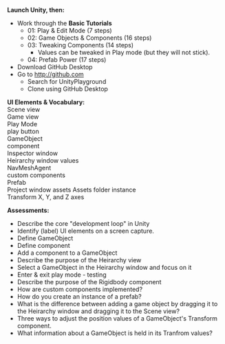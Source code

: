 **Launch Unity, then:**
* Work through the **Basic Tutorials**
  - 01: Play & Edit Mode (7 steps)
  - 02: Game Objects & Components (16 steps)
  - 03: Tweaking Components (14 steps)
    - Values can be tweaked in Play mode (but they will not stick).
  - 04: Prefab Power (17 steps)
* Download GitHub Desktop
* Go to http://github.com
  - Search for UnityPlayground
  - Clone using GitHub Desktop

**UI Elements & Vocabulary:**  
Scene view  
Game view  
Play Mode  
play button  
GameObject  
component  
Inspector window  
Heirarchy window
values  
NavMeshAgent  
custom components  
Prefab  
Project window
assets
Assets folder
instance  
Transform
X, Y, and Z axes

**Assessments:**
* Describe the core "development loop" in Unity
* Identify (label) UI elements on a screen capture.
* Define GameObject
* Define component
* Add a component to a GameObject
* Describe the purpose of the Heirarchy view
* Select a GameObject in the Heirarchy window and focus on it
* Enter & exit play mode - testing
* Describe the purpose of the Rigidbody component
* How are custom components implemented?
* How do you create an instance of a prefab?
* What is the difference between adding a game object by dragging it to the Heirarchy window and dragging it to the Scene view?
* Three ways to adjust the position values of a GameObject's Transform component.
* What information about a GameObject is held in its Tranfrom values?
